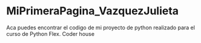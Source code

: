 # MiPrimeraPagina_VazquezJulieta
Aca puedes encontrar el codigo de mi proyecto de python realizado para el curso de Python Flex. Coder house
